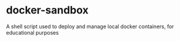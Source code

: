 # docker-sandbox
A shell script used to deploy and manage local docker containers, for educational purposes
